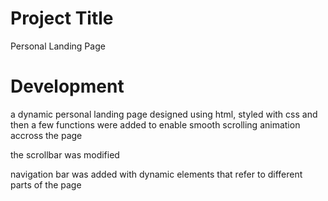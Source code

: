 # Project Title
Personal Landing Page

# Development

a dynamic personal landing page designed using html, styled with css and then a few functions were added to enable smooth scrolling animation accross the page

the scrollbar was modified 

navigation bar was added with dynamic elements that refer to different parts of the page
